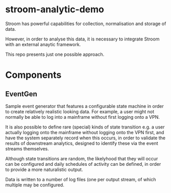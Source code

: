 # stroom-analytic-demo
Stroom has powerful capabilities for collection, 
normalisation and storage of data.

However, in order to analyse this data, it is necessary to
integrate Stroom with an external anaytic framework.

This repo presents just one possible approach.

# Components
## EventGen
Sample event generator that features a configurable state machine in order to create relatively
realistic looking data.  For example, a user might not normally be able to log into a mainframe
without first logging onto a VPN.

It is also possible to define rare (special) kinds of state transition e.g. a user actually logging
onto the mainframe without logging onto the VPN first, and have the system separately record when
this occurs, in order to validate the results of downstream analytics, designed to identify these
via the event streams themselves.

Although state transitions are random, the likelyhood that they will occur can be configured and
daily schedules of activity can be defined, in order to provide a more naturalistic output.

Data is written to a number of log files (one per output stream, of which multiple may be configured.

 
